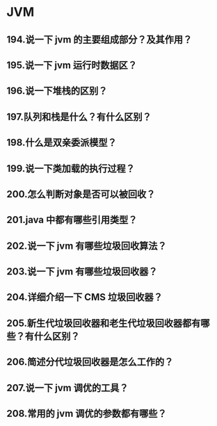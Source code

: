 # **JVM**

## 194.说一下 jvm 的主要组成部分？及其作用？

## 195.说一下 jvm 运行时数据区？

## 196.说一下堆栈的区别？

## 197.队列和栈是什么？有什么区别？

## 198.什么是双亲委派模型？

## 199.说一下类加载的执行过程？

## 200.怎么判断对象是否可以被回收？

## 201.java 中都有哪些引用类型？

## 202.说一下 jvm 有哪些垃圾回收算法？

## 203.说一下 jvm 有哪些垃圾回收器？

## 204.详细介绍一下 CMS 垃圾回收器？

## 205.新生代垃圾回收器和老生代垃圾回收器都有哪些？有什么区别？

## 206.简述分代垃圾回收器是怎么工作的？

## 207.说一下 jvm 调优的工具？

## 208.常用的 jvm 调优的参数都有哪些？

